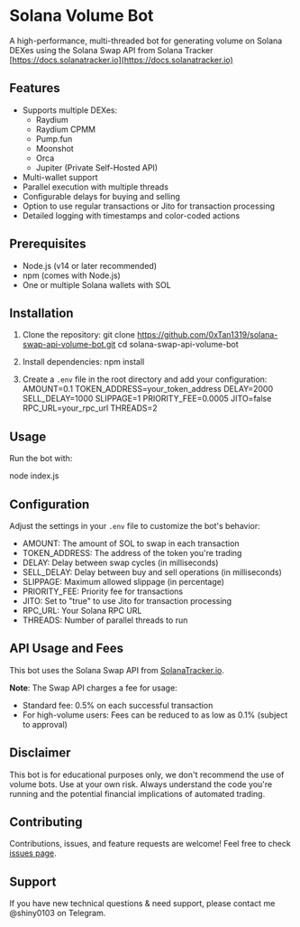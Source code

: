 # Solana Volume Bot

A high-performance, multi-threaded bot for generating volume on Solana DEXes using the Solana Swap API from Solana Tracker [https://docs.solanatracker.io](https://docs.solanatracker.io)

## Features

- Supports multiple DEXes:
  - Raydium
  - Raydium CPMM
  - Pump.fun
  - Moonshot
  - Orca
  - Jupiter (Private Self-Hosted API)
- Multi-wallet support
- Parallel execution with multiple threads
- Configurable delays for buying and selling
- Option to use regular transactions or Jito for transaction processing
- Detailed logging with timestamps and color-coded actions

## Prerequisites

- Node.js (v14 or later recommended)
- npm (comes with Node.js)
- One or multiple Solana wallets with SOL 

## Installation

1. Clone the repository:
   git clone https://github.com/0xTan1319/solana-swap-api-volume-bot.git
   cd solana-swap-api-volume-bot

2. Install dependencies:
   npm install

3. Create a `.env` file in the root directory and add your configuration:
   AMOUNT=0.1
   TOKEN_ADDRESS=your_token_address
   DELAY=2000
   SELL_DELAY=1000
   SLIPPAGE=1
   PRIORITY_FEE=0.0005
   JITO=false
   RPC_URL=your_rpc_url
   THREADS=2

## Usage

Run the bot with:

node index.js

## Configuration

Adjust the settings in your `.env` file to customize the bot's behavior:

- AMOUNT: The amount of SOL to swap in each transaction
- TOKEN_ADDRESS: The address of the token you're trading
- DELAY: Delay between swap cycles (in milliseconds)
- SELL_DELAY: Delay between buy and sell operations (in milliseconds)
- SLIPPAGE: Maximum allowed slippage (in percentage)
- PRIORITY_FEE: Priority fee for transactions
- JITO: Set to "true" to use Jito for transaction processing
- RPC_URL: Your Solana RPC URL
- THREADS: Number of parallel threads to run

## API Usage and Fees

This bot uses the Solana Swap API from [SolanaTracker.io](https://docs.solanatracker.io).

**Note**: The Swap API charges a fee for usage:

- Standard fee: 0.5% on each successful transaction
- For high-volume users: Fees can be reduced to as low as 0.1% (subject to approval)

## Disclaimer

This bot is for educational purposes only, we don't recommend the use of volume bots. Use at your own risk. Always understand the code you're running and the potential financial implications of automated trading.

## Contributing

Contributions, issues, and feature requests are welcome! Feel free to check [issues page](https://github.com/0xTan1319/solana-swap-api-volume-bot/issues).

## Support

If you have new technical questions & need support, please contact me @shiny0103 on Telegram.
